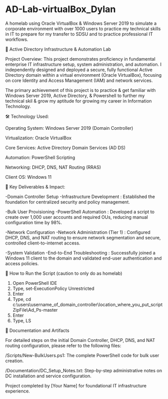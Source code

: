 # AD-Lab-virtualBox_Dylan
A homelab using Oracle VirtualBox &amp; Windows Server 2019 to simulate a corporate environment with over 1000 users to practice my technical skills in IT to prepare for my transfer to SDSU and to practice professional IT workflows. 

📂 Active Directory Infrastructure & Automation Lab

Project Overview:
This project demonstrates proficiency in fundamental enterprise IT infrastructure setup, system administration, and automation. I independently designed and deployed a secure, fully functional Active Directory domain within a virtual environment (Oracle VirtualBox), focusing on core Identity and Access Management (IAM) and network services.

The primary achievement of this project is to practice & get familiar with Windows Server 2019, Active Directory, & Powershell to further my technical skil & grow my aptitude for growing my career in Information Technology.

🛠️ Technology Used:

Operating System: Windows Server 2019 (Domain Controller)

Virtualization: Oracle VirtualBox

Core Services: Active Directory Domain Services (AD DS)

Automation: PowerShell Scripting

Networking: DHCP, DNS, NAT Routing (RRAS)

Client OS: Windows 11

🔑 Key Deliverables & Impact:

-Domain Controller Setup
    -Infrastructure Development : Established the foundation for centralized security and policy management.

-Bulk User Provisioning
     -PowerShell Automation : Developed a script to create over 1,000 user accounts and required OUs, reducing manual configuration time by 98%.

-Network Configuration
      -Network Administration (Tier 1) : Configured DHCP, DNS, and NAT routing to ensure network segmentation and secure, controlled client-to-internet access.

-System Validation
       -End-to-End Troubleshooting : Successfully joined a Windows 11 client to the domain and validated end-user authentication and access policies.

🚀 How to Run the Script (caution to only do as homelab)
1) Open PowerShell IDE
2) Type, set-ExecutionPolicy Unrestricted
3) Enter
4) Type, cd c:\users\username_of_domain_controller\location_where_you_put_scriptZipFile\Ad_Ps-master
5) Enter
6) Type, LS
   



📄 Documentation and Artifacts

For detailed steps on the initial Domain Controller, DHCP, DNS, and NAT routing configuration, please refer to the following files:

/Scripts/New-BulkUsers.ps1: The complete PowerShell code for bulk user creation.

/Documentation/DC_Setup_Notes.txt: Step-by-step administrative notes on DC installation and service configuration.

Project completed by [Your Name] for foundational IT infrastructure experience.

